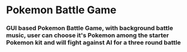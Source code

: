 # Pokemon Battle Game

### GUI based Pokemon Battle Game, with background battle music, user can choose it's Pokemon among the starter Pokemon kit and will fight against AI for a three round battle
